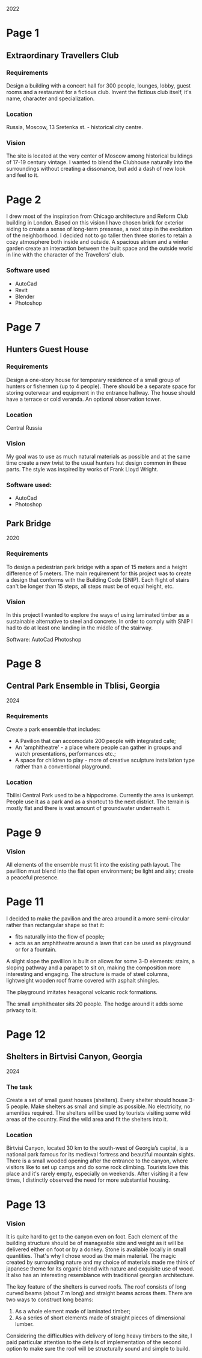 
2022

Page 1
=======

Extraordinary Travellers Club
------------------------------

### Requirements ###

Design a building with a concert hall for 300 people, lounges,
lobby, guest rooms and a restaurant for a fictious club. 
Invent the fictious club itself, it's name, character and specialization.

### Location ###

Russia, Moscow, 13 Sretenka st. - historical city centre. 

### Vision ###

The site is located at the very center of Moscow among historical buildings
of 17-19 century vintage. I wanted to blend the Clubhouse naturally
into the surroundings without creating a dissonance, but add a dash of new
look and feel to it.

Page 2
=======

I drew most of the inspiration from Chicago architecture and
Reform Club building in London.
Based on this vision I have chosen brick for exterior siding
to create a sense of long-term presense,
a next step in the evolution of the neighborhood.
I decided not to go taller then three stories to retain a
cozy atmosphere both inside and outside. A spacious atrium
and a winter garden create an interaction between the built space
and the outside world in line with the character of the Travellers' club.


### Software used ###

- AutoCad
- Revit
- Blender
- Photoshop


Page 7
=======


Hunters Guest House
---------------------


### Requirements ###

Design a one-story house for temporary residence of a small group of hunters
or fishermen (up to 4 people). There should be a separate space
for storing outerwear and equipment in the entrance hallway.
The house should have a terrace or cold veranda. An optional
observation tower.

### Location ###

Central Russia

### Vision ###

My goal was to use as much natural materials as possible and at the same time
create a new twist to the usual hunters hut design common in these parts.
The style was inspired by works of Frank Lloyd Wright.

### Software used: ###

- AutoCad
- Photoshop


Park Bridge
-------------

2020

### Requirements ###

To design a pedestrian park bridge with a span of 15 meters and a height difference of 5 meters. 
The main requirement for this project was to create a design that conforms with the Building Code (SNIP).
Each flight of stairs can't be longer than 15 steps, all steps must be of equal height, etc.

### Vision ###

In this project I wanted to explore the ways of using laminated timber as a sustainable
alternative to steel and concrete. In order to comply with SNIP I had to do at least
one landing in the middle of the stairway.

Software:
AutoCad
Photoshop 


Page 8
========

Central Park Ensemble in Tblisi, Georgia
-----------------------------------------

2024

### Requirements ###

Create a park ensemble that includes:

- A Pavilion that can accomodate 200 people with integrated cafe;
- An 'amphitheatre' - a place where people can gather in groups and watch presentations, performances etc.;
- A space for children to play - more of creative sculpture installation type rather than a conventional playground.

### Location ###

Tbilisi Central Park used to be a hippodrome. Currently the area is unkempt.
People use it as a park and as a shortcut to the next district. The terrain is mostly flat and
there is vast amount of groundwater underneath it.

Page 9
=======

### Vision ###

All elements of the ensemble must fit into the existing path layout.
The pavillion must blend into the flat open environment;
be light and airy; create a peaceful presence.


Page 11
=========

I decided to make the pavilion and the area around it a more semi-circular rather than
rectangular shape so that it:

- fits naturally into the flow of people;
- acts as an amphitheatre around a lawn that can be used as playground or for a fountain.

A slight slope the pavillion is built on allows for some 3-D elements: stairs,
a sloping pathway and a parapet to sit on, making the composition more interesting and engaging.
The structure is made of steel columns, lightweight wooden roof frame
covered with asphalt shingles.

The playground imitates hexagonal volcanic rock formations.

The small amphitheater sits 20 people. The hedge around it adds some privacy to it.

Page 12
=========

Shelters in Birtvisi Canyon, Georgia
--------------------------------------

2024

### The task ###

Create a set of small guest houses (shelters).
Every shelter should house 3-5 people.
Make shelters as small and simple as possible.
No electricity, no amenities required.
The shelters will be used by tourists visiting some wild areas of the country.
Find the wild area and fit the shelters into it.

### Location ###

Birtvisi Canyon, located 30 km to the south-west of Georgia’s capital,
is a national park famous for its medieval fortress and beautiful mountain sights.
There is a small wooded opening after the entrance to the canyon, where
visitors like to set up camps and do some rock climbing. Tourists love this place
and it's rarely empty, especially on weekends.
After visiting it a few times, I distinctly observed the need for more substantial housing.


Page 13
=========

### Vision ###

It is quite hard to get to the canyon even on foot. Each element of the building structure
should be of manageable size and weight as it will be delivered either on foot or
by a donkey. Stone is available locally in small quantities.
That's why I chose wood as the main material.
The magic created by surrounding nature and my choice of materials made me think of japanese theme
for its organic blend with nature and exquisite use of wood. It also has an interesting
resemblance with traditional georgian architecture.

The key feature of the shelters is curved roofs. The roof consists of
long curved beams (about 7 m long) and straight beams across them.
There are two ways to construct long beams:

1. As a whole element made of laminated timber;
2. As a series of short elements made of straight pieces of dimensional lumber.

Considering the difficulties with delivery of long heavy timbers to the site,
I paid particular attention to the details of implementation of the second option
to make sure the roof will be structurally sound and simple to build.
